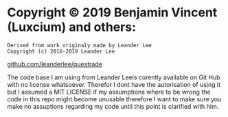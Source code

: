 # Copyright &copy; 2019 Benjamin Vincent (Luxcium) and others:

    Derived from work originaly made by Leander Lee
    Copyright (c) 2016-2019 Leander Lee
[github.com/leanderlee/questrade](https://github.com/leanderlee/questrade)

The code base I am using from Leander Leeis curently available on Git Hub with no license whatsoever. Therefor I dont have the autorisation of using it but I assumed a MIT LICENSE if my assumptions where to be wrong the code in this repo might become unusable therefore I want to make sure you make no assuptions regarding my code until this point is clarified with him.

